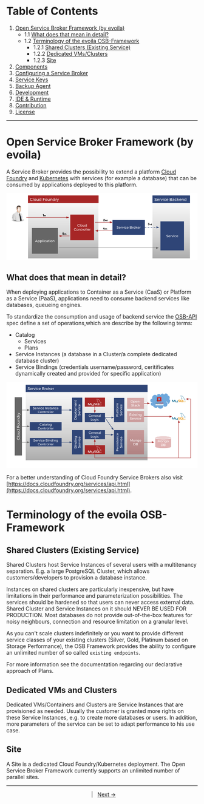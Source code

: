 
# Table of Contents

1. [Open Service Broker Framework (by evoila)](#open-service-broker-framework-by-evoila)
    * 1.1 [What does that mean in detail?](#what-does-that-mean-in-detail)
    * 1.2 [Terminology of the evoila OSB-Framework](#terminology-of-the-evoila-osb-framework)
      * 1.2.1 [Shared Clusters (Existing Service)](#shared-clusters-existing-service)
      * 1.2.2 [Dedicated VMs/Clusters](#dedicated-vms-and-clusters)
      * 1.2.3 [Site](#site)
2. [Components](pages/components.md)
3. [Configuring a Service Broker](pages/configure-service-broker.md)
4. [Service Keys](pages/service-keys.md)
5. [Backup Agent](pages/backup-agent.md)
6. [Development](pages/development.md)
7. [IDE & Runtime](pages/ide-runtime.md)
8. [Contribution](pages/contribution.md)
9. [License](pages/license.md)
---

# Open Service Broker Framework (by evoila)

A Service Broker provides the possibility to extend a platform [Cloud Foundry](https://www.cloudfoundry.org/) and [Kubernetes](https://www.https://kubernetes.io//) with services (for example a database) that can be consumed by applications deployed to this platform.

![](assets/service_broker_1.png)

## What does that mean in detail?
When deploying applications to Container as a Service (CaaS) or Platform as a Service (PaaS), applications need to consume backend services like databases, queueing engines.  
  
To standardize the consumption and usage of backend service the [OSB-API](https://github.com/openservicebrokerapi/servicebroker/) spec define a set of operations,which are describe by the following terms:
* Catalog
    * Services 
    * Plans
* Service Instances (a database in a Cluster/a complete dedicated database cluster)
* Service Bindings (credentials username/password, ceritificates dynamically created and provided for specific application)

![](assets/service_broker_2.png)

For a better understanding of Cloud Foundry Service Brokers also visit [https://docs.cloudfoundry.org/services/api.html](https://docs.cloudfoundry.org/services/api.html).

# Terminology of the evoila OSB-Framework

## Shared Clusters (Existing Service)
Shared Clusters host Service Instances of several users with a multitenancy separation. E.g. a large PostgreSQL Cluster, which allows customers/developers to provision a database instance. 

Instances on shared clusters are particularly inexpensive, but have limitations in their performance and parameterization possibilities. The services should be hardened so that users can never access external data. Shared Cluster and Service Instances on it should NEVER BE USED FOR PRODUCTION. Most databases do not provide out-of-the-box features for noisy neighbours, connection and resource limitation on a granular level.

As you can't scale clusters indefinitely or you want to provide different service classes of your existing clusters (Silver, Gold, Platinum based on Storage Performance), the OSB Framework provides the ability to configure an unlimited number of so called `existing endpoints`. 

For more information see the documentation regarding our declarative approach of Plans. 

## Dedicated VMs and Clusters
Dedicated VMs/Containers and Clusters are Service Instances that are provisioned as needed. Usually the customer is granted more rights on these Service Instances, e.g. to create more databases or users. In addition, more parameters of the service can be set to adapt performance to his use case.  

## Site
A Site is a dedicated Cloud Foundry/Kubernetes deployment. The Open Service Broker Framework currently supports an unlimited number of parallel sites.

---

<p align="center">
    <span> </span>
	    <span>&nbsp; | &nbsp;</span> 
    <span><a href="pages/components.md">Next -></a></span>
</p>
